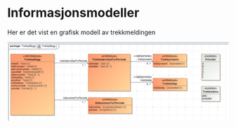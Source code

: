 # Informasjonsmodeller

Her er det vist en grafisk modell av trekkmeldingen

[![Informasjonsmodell for Untleggstrekk](bilder/informasjonsmodell-utleggstrekk-v1.png)](bilder/informasjonsmodell-utleggstrekk-v1.png)

